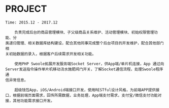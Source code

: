 PROJECT
==

`Time: 2015.12 - 2017.12`

``` text
    负责完成后台的商品管理模块、子父级商品关系维护、活动管理模块、初始权限管理功能、分  
类递归管理、相关数据库结构建设，配合其他同事完成整个后台项目的开发维护，配合其他部门相  
关初始数据的录入，根据客户后续需求开发相关功能。
```

``` text
    使用PHP Swoole拓展开发服务端Socket Server，供App端/单片机连接，App 通过向  
Server发送指令操作单片机移动浇水施肥阀门开关，了解Socket通信流程，处理Swoole程序通  
信异常信息。
```

``` text
    超级钱包App，iOS/Android端接口开发，使用RESTful设计风格，为前端APP提供接  
口，根据前端页面需求，回传所需数据，业务处理，App端支付需求，支付宝/微信支付功能对  
接，其他功能需求接口开发。
```